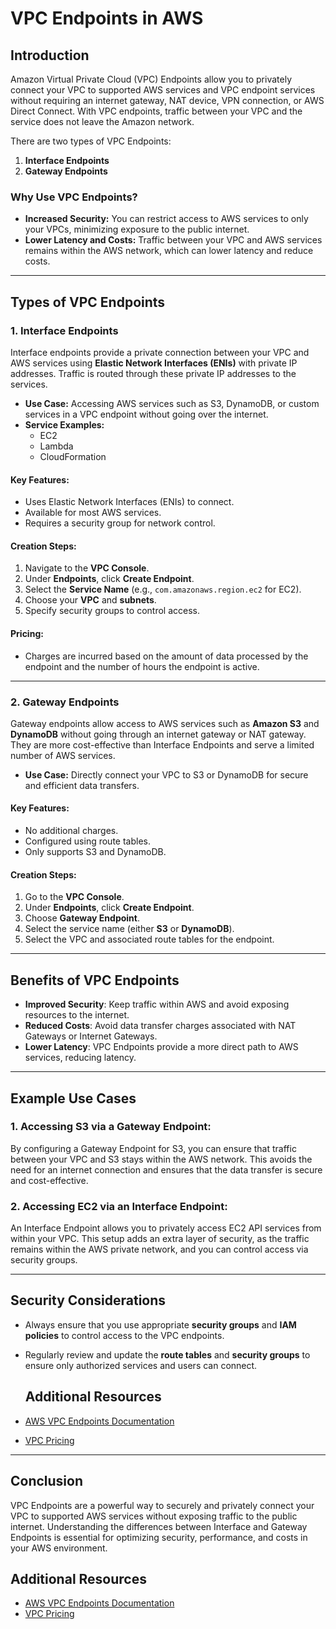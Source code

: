 # VPC Endpoints in AWS

## Introduction
Amazon Virtual Private Cloud (VPC) Endpoints allow you to privately connect your VPC to supported AWS services and VPC endpoint services without requiring an internet gateway, NAT device, VPN connection, or AWS Direct Connect. With VPC endpoints, traffic between your VPC and the service does not leave the Amazon network.

There are two types of VPC Endpoints: 
1. **Interface Endpoints**
2. **Gateway Endpoints**

### Why Use VPC Endpoints?
- **Increased Security:** You can restrict access to AWS services to only your VPCs, minimizing exposure to the public internet.
- **Lower Latency and Costs:** Traffic between your VPC and AWS services remains within the AWS network, which can lower latency and reduce costs.

---

## Types of VPC Endpoints

### 1. **Interface Endpoints**
Interface endpoints provide a private connection between your VPC and AWS services using **Elastic Network Interfaces (ENIs)** with private IP addresses. Traffic is routed through these private IP addresses to the services.

- **Use Case:** Accessing AWS services such as S3, DynamoDB, or custom services in a VPC endpoint without going over the internet.
- **Service Examples:** 
  - EC2
  - Lambda
  - CloudFormation
  
#### Key Features:
- Uses Elastic Network Interfaces (ENIs) to connect.
- Available for most AWS services.
- Requires a security group for network control.

#### Creation Steps:
1. Navigate to the **VPC Console**.
2. Under **Endpoints**, click **Create Endpoint**.
3. Select the **Service Name** (e.g., `com.amazonaws.region.ec2` for EC2).
4. Choose your **VPC** and **subnets**.
5. Specify security groups to control access.

#### Pricing:
- Charges are incurred based on the amount of data processed by the endpoint and the number of hours the endpoint is active.

---

### 2. **Gateway Endpoints**
Gateway endpoints allow access to AWS services such as **Amazon S3** and **DynamoDB** without going through an internet gateway or NAT gateway. They are more cost-effective than Interface Endpoints and serve a limited number of AWS services.

- **Use Case:** Directly connect your VPC to S3 or DynamoDB for secure and efficient data transfers.
  
#### Key Features:
- No additional charges.
- Configured using route tables.
- Only supports S3 and DynamoDB.

#### Creation Steps:
1. Go to the **VPC Console**.
2. Under **Endpoints**, click **Create Endpoint**.
3. Choose **Gateway Endpoint**.
4. Select the service name (either **S3** or **DynamoDB**).
5. Select the VPC and associated route tables for the endpoint.

---

## Benefits of VPC Endpoints
- **Improved Security**: Keep traffic within AWS and avoid exposing resources to the internet.
- **Reduced Costs**: Avoid data transfer charges associated with NAT Gateways or Internet Gateways.
- **Lower Latency**: VPC Endpoints provide a more direct path to AWS services, reducing latency.

---

## Example Use Cases

### 1. Accessing S3 via a Gateway Endpoint:
By configuring a Gateway Endpoint for S3, you can ensure that traffic between your VPC and S3 stays within the AWS network. This avoids the need for an internet connection and ensures that the data transfer is secure and cost-effective.

### 2. Accessing EC2 via an Interface Endpoint:
An Interface Endpoint allows you to privately access EC2 API services from within your VPC. This setup adds an extra layer of security, as the traffic remains within the AWS private network, and you can control access via security groups.

---

## Security Considerations
- Always ensure that you use appropriate **security groups** and **IAM policies** to control access to the VPC endpoints.
- Regularly review and update the **route tables** and **security groups** to ensure only authorized services and users can connect.

  ## Additional Resources
- [AWS VPC Endpoints Documentation](https://docs.aws.amazon.com/vpc/latest/userguide/vpc-endpoints.html)
- [VPC Pricing](https://aws.amazon.com/vpc/pricing/)
---

## Conclusion
VPC Endpoints are a powerful way to securely and privately connect your VPC to supported AWS services without exposing traffic to the public internet. Understanding the differences between Interface and Gateway Endpoints is essential for optimizing security, performance, and costs in your AWS environment.

## Additional Resources
- [AWS VPC Endpoints Documentation](https://docs.aws.amazon.com/vpc/latest/userguide/vpc-endpoints.html)
- [VPC Pricing](https://aws.amazon.com/vpc/pricing/)
